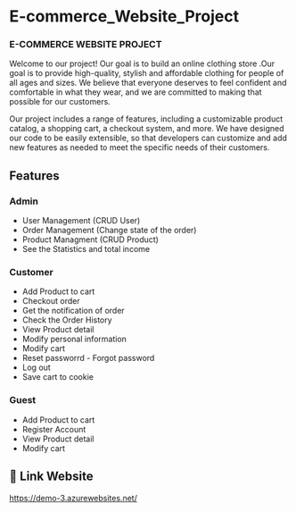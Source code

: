 
# E-commerce_Website_Project

### E-COMMERCE WEBSITE PROJECT


Welcome to our project! Our goal is to build an online clothing store .Our goal is to provide high-quality, stylish and affordable clothing for people of all ages and sizes. We believe that everyone deserves to feel confident and comfortable in what they wear, and we are committed to making that possible for our customers.

Our project includes a range of features, including a customizable product catalog, a shopping cart, a checkout system, and more. We have designed our code to be easily extensible, so that developers can customize and add new features as needed to meet the specific needs of their customers.

## Features

### Admin 
- User Management (CRUD User)
- Order Management (Change state of the order)
- Product Managment (CRUD Product)
- See the Statistics and total income 

### Customer
- Add Product to cart
- Checkout order
- Get the notification of order 
- Check the Order History 
- View Product detail 
- Modify personal information 
- Modify cart
- Reset passworrd - Forgot password 
- Log out 
- Save cart to cookie

### Guest 

- Add Product to cart
- Register Account
- View Product detail 
- Modify cart


## 🔗 Link Website

https://demo-3.azurewebsites.net/


